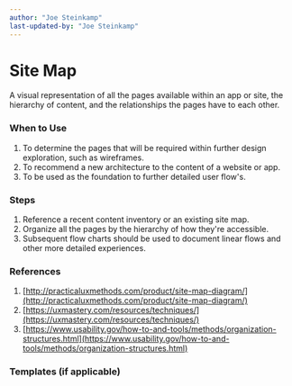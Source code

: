 ```yaml
---
author: "Joe Steinkamp"
last-updated-by: "Joe Steinkamp"
---
```


# Site Map

A visual representation of all the pages available within an app or site, the hierarchy of content, and the relationships the pages have to each other.

### When to Use

1. To determine the pages that will be required within further design exploration, such as wireframes.
2. To recommend a new architecture to the content of a website or app.
3. To be used as the foundation to further detailed user flow's.

### Steps

1. Reference a recent content inventory or an existing site map.
2. Organize all the pages by the hierarchy of how they're accessible.
3. Subsequent flow charts should be used to document linear flows and other more detailed experiences.

### References

1. [http://practicaluxmethods.com/product/site-map-diagram/](http://practicaluxmethods.com/product/site-map-diagram/)
2. [https://uxmastery.com/resources/techniques/](https://uxmastery.com/resources/techniques/)
3. [https://www.usability.gov/how-to-and-tools/methods/organization-structures.html](https://www.usability.gov/how-to-and-tools/methods/organization-structures.html)

### Templates \(if applicable\)



